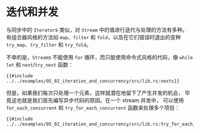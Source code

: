 # 迭代和并发

与同步中的 `Iterator`s 类似，对 `Stream` 中的值进行迭代与处理的方法有多种。
有组合器风格的方法如 `map`、`filter` 和 `fold`，以及在它们错误时退出的变种
`try_map`、`try_filter` 和 `try_fold`。

不幸的是，`Stream`s 不能使用 `for` 循环，而只能使用命令式风格的代码，像
`while let` 和 `next`/`try_next` 函数：

```rust,edition2018,ignore
{{#include ../../examples/05_02_iteration_and_concurrency/src/lib.rs:nexts}}
```

但是，如果我们每次只处理一个元素，这样就潜在地留下了产生并发的机会，
毕竟这也就是我们首先编写异步代码的原因。在一个 stream 并发中，
可以使用 `for_each_concurrent` 和 `try_for_each_concurrent`
函数来处理多个项目：

```rust,edition2018,ignore
{{#include ../../examples/05_02_iteration_and_concurrency/src/lib.rs:try_for_each_concurrent}}
```
